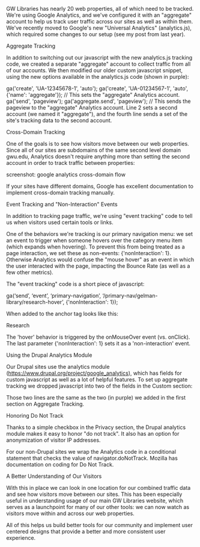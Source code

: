 GW Libraries has nearly 20 web properties, all of which need to be tracked. We're using Google Analytics, and we've configured it with an "aggregate" account to help us track user traffic across our sites as well as within them. We've recently moved to Google's new "Universal Analytics" (analytics.js), which required some changes to our setup (see my post from last year).

Aggregate Tracking

In addition to switching out our javascript with the new analytics.js tracking code, we created a separate "aggregate" account to collect traffic from all of our accounts. We then modified our older custom javascript snippet, using the new options available in the analytics.js code (shown in purple):

ga('create', 'UA-12345678-1', 'auto');
ga('create', 'UA-01234567-1', 'auto', {'name': 'aggregate'});  // This sets the "aggregate" Analytics account.
ga('send', 'pageview');
ga('aggregate.send', 'pageview'); // This sends the pageview to the "aggregate" Analytics account.
Line 2 sets a second account (we named it "aggregate"), and the fourth line sends a set of the site's tracking data to the second account.

Cross-Domain Tracking

One of the goals is to see how visitors move between our web properties. Since all of our sites are subdomains of the same second level domain gwu.edu, Analytics doesn't require anything more than setting the second account in order to track traffic between properties:

screenshot: google analytics cross-domain flow

If your sites have different domains, Google has excellent documentation to implement cross-domain tracking manually. 

Event Tracking and "Non-Interaction" Events

In addition to tracking page traffic, we're using "event tracking" code to tell us when visitors used certain tools or links. 

One of the behaviors we're tracking is our primary navigation menu: we set an event to trigger when someone hovers over the category menu item (which expands when hovering). To prevent this from being treated as a page interaction, we set these as non-events: {'nonInteraction': 1}. Otherwise Analytics would confuse the "mouse hover" as an event in which the user interacted with the page, impacting the Bounce Rate (as well as a few other metrics). 

The "event tracking" code is a short piece of javascript:

ga(‘send’, ‘event’, ‘primary-navigation’, ‘/primary-nav/gelman-library/research-hover’, {'nonInteraction': 1});

When added to the anchor tag looks like this:

<a onMouseOver="ga(‘send’, ‘event’, ‘primary-navigation’, ‘/primary-nav/gelman-library/research-hover’, {'nonInteraction': 1});">Research</a>

The 'hover' behavior is triggered by the onMouseOver event (vs. onClick). The last parameter {'nonInteraction': 1} sets it as a 'non-interaction' event.

Using the Drupal Analytics Module

Our Drupal sites use the analytics module (https://www.drupal.org/project/google_analytics), which has fields for custom javascript as well as a lot of helpful features. To set up aggregate tracking we dropped javascript into two of the fields in the Custom section:

Those two lines are the same as the two (in purple) we added in the first section on Aggregate Tracking.

Honoring Do Not Track

Thanks to a simple checkbox in the Privacy section, the Drupal analytics module makes it easy to honor "do not track". It also has an option for anonymization of visitor IP addresses.

For our non-Drupal sites we wrap the Analytics code in a conditional statement that checks the value of navigator.doNotTrack. Mozilla has documentation on coding for Do Not Track.

A Better Understanding of Our Visitors

With this in place we can look in one location for our combined traffic data and see how visitors move between our sites. This has been especially useful in understanding usage of our main GW Libraries website, which serves as a launchpoint for many of our other tools: we can now watch as visitors move within and across our web properties.

All of this helps us build better tools for our community and implement user centered designs that provide a better and more consistent user experience.
